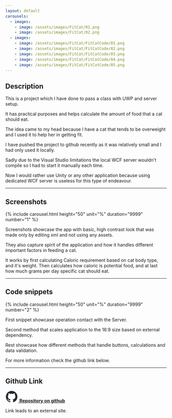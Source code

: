 ```yaml
---
layout: default
carousels:
  - images: 
    - image: /assets/images/FitCat/01.png
    - image: /assets/images/FitCat/02.png
  - images: 
    - image: /assets/images/FitCat/FitCatCode/01.png
    - image: /assets/images/FitCat/FitCatCode/02.png
    - image: /assets/images/FitCat/FitCatCode/03.png
    - image: /assets/images/FitCat/FitCatCode/04.png
    - image: /assets/images/FitCat/FitCatCode/05.png
---
```

<!-- -->

## Description

This is a project which I have done to pass a class with UWP and server setup. 

It has practical purposes and helps calculate the amount of food that a cat should eat.

The idea came to my head because I have a cat that tends to be overweight and I used it to help her in getting fit.

I have pushed the project to github recently as it was relatively small and I had only used it locally.

Sadly due to the Visual Studio limitations the local WCF server wouldn't compile so I had to start it manually each time. 

Now I would rather use Unity or any other application because using dedicated WCF server is useless for this type of endeavour. 

* * *

## Screenshots
  
{% include carousel.html height="50" unit="%" duration="9999" number="1" %}

Screenshots showcase the app with basic, high contrast look that was made only by editing xml and not using any assets.

They also capture spirit of the application and how it handles different important factors in feeding a cat.

It works by first calculating Caloric requirement based on cat body type, and it's weight. Then calculates how caloric is potential food, and at last how much grams per day specific cat should eat.

* * *

## Code snippets

{% include carousel.html height="50" unit="%" duration="9999" number="2" %}

First snippet showcase operation contact with the Server.

Second method that scales application to the 16:9 size based on external dependency.

Rest showcase how different methods that handle buttons, calculations and data validation. 

For more information check the github link below. 

* * *

## Github Link
[![GithubLogo](/assets/images/github-icon.svg) **Repository on github**](https://github.com/Yagami19/FitCat)

Link leads to an external site.
